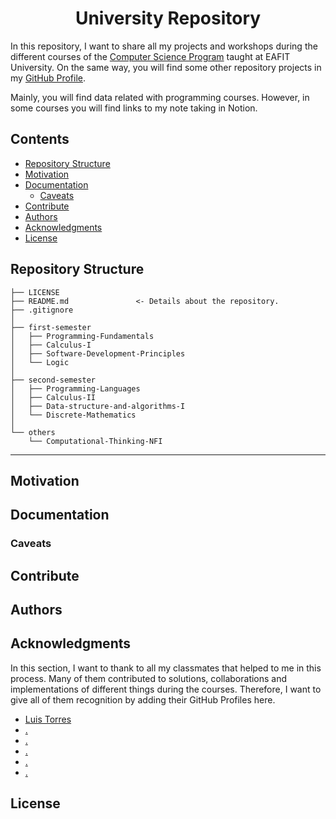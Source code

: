 <h1 align = "center">University Repository</h1>

In this repository, I want to share all my projects and workshops during the different courses of the [Computer Science Program](https://www.eafit.edu.co/pregrado-ingenieria-sistemas) taught at EAFIT University. On the same way, you will find some other repository projects in my [GitHub Profile](https://github.com/alejoriosm04).

Mainly, you will find data related with programming courses. However, in some courses you will find links to my note taking in Notion.

## Contents
- [Repository Structure](#repository-structure)
- [Motivation](#motivation)
- [Documentation](#documentation)
    - [Caveats](#caveats)
- [Contribute](#contribute)
- [Authors](#authors)
- [Acknowledgments](#acknowledgments)
- [License](#license)

## Repository Structure

    ├── LICENSE
    ├── README.md               <- Details about the repository.
    ├── .gitignore         
    │ 
    ├── first-semester
    │   ├── Programming-Fundamentals
    │   ├── Calculus-I 
    │   ├── Software-Development-Principles
    │   └── Logic
    │ 
    ├── second-semester
    │   ├── Programming-Languages
    │   ├── Calculus-II
    │   ├── Data-structure-and-algorithms-I
    │   └── Discrete-Mathematics      
    │   
    └── others
        └── Computational-Thinking-NFI
--------

## Motivation

## Documentation

### Caveats

## Contribute

## Authors

## Acknowledgments

In this section, I want to thank to all my classmates that helped to me in this process. Many of them contributed to solutions, collaborations and implementations of different things during the courses. Therefore, I want to give all of them recognition by adding their GitHub Profiles here.

- [Luis Torres](https://github.com/LuisForPresident)
- [.]()
- [.]()
- [.]()
- [.]()
- [.]()

## License